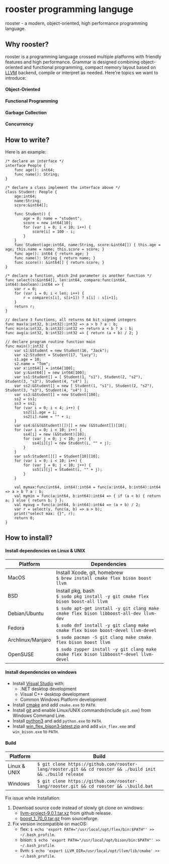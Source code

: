 # rooster programming languge

rooster - a modern, object-oriented, high performance programming language.

## Why rooster?

rooster is a programming language crossed multiple platforms with friendly features and high performance. Grammar is designed combining object-oriented and functional programming, compact memory layout based on [LLVM](https://llvm.org/) backend, compile or interpret as needed. Here're topics we want to introduce:

#### Object-Oriented
#### Functional Programming
#### Garbage Collection
#### Concurrency

## How to write?

Here is an example:

```
/* declare an interface */
interface People {
    func age(): int64;
    func name(): String;
}

/* declare a class implement the interface above */
class Student: People {
    age:int64;
    name:String;
    score:&int64[];

    func Student() {
        age = 0; name = "student"; 
        score = new int64[10];
        for (var i = 0; i < 10; i++) {
            score[i] = 100 - i;
        }
    }
    func Student(age:int64, name:String, score:&int64[]) { this.age = age; this.name = name; this.score = score; }
    func age(): int64 { return age; }
    func name(): String { return name; }
    func score(): &int64[] { return score; }
}

/* declare a function, which 2nd parameter is another function */
func select(s:&int64[], len:int64, compare:func(int64, int64):boolean):int64 => {
    var r = 0;
    for (var i = 0; i < len; i++) {
        r = compare(s[i], s[i+1]) ? s[i] : s[i+1];
    }
    return r;
}

// declare 3 functions, all returns 64 bit signed integers
func max(a:int32, b:int32):int32 => a > b ? a : b;
func min(a:int32, b:int32):int32 => return a < b ? a : b;
func avg(a:int32, b:int32):int32 => { return (a + b) / 2; }

// declare program routine function main
func main():int32 {
    var s1:&Student = new Student(16, "Jack");
    var s2:Student = Student(17, "Lucy");
    s1.age = 10;
    s2.name = "Tom";
    var x:int64[] = int64[100];
    var y:&int64[] = new int64[100];
    var ss1:Student[] = [ Student(1, "s1"), Student(2, "s2"), Student(3, "s3"), Student(4, "s4") ];
    var ss2:&Student[] = new [ Student(1, "s1"), Student(2, "s2"), Student(3, "s3"), Student(4, "s4") ];
    var ss3:&Student[] = new Student[100];
    ss2 = ss1;
    ss3 = ss2;
    for (var i = 0; i < 4; i++) {
        ss2[i].age = i;
        ss2[i].name = "" + i;
    }
    var ss4:&(&(&Student)[])[] = new (&Student[])[10];
    for (var i = 0; i < 10; i++) {
        ss4[i] = new (&Student)[10];
        for (var j = 0; j < 10; j++) {
            ss4[i][j] = new Student(i, "" + j);
        }
    }
    var ss5:Student[][] = Student[10][10];
    for (var i = 0; i < 10; i++) {
        for (var j = 0; j < 10; j++) {
            ss5[i][j] = Student(i, "" + j);
        }
    }

    val mymax:func(int64, int64):int64 = func(a:int64, b:int64):int64 => a > b ? a : b;
    val mymin = func(a:int64, b:int64):int64 => { if (a < b) { return a; } else { return b; } };
    val myavg = func(a:int64, b:int64):int64 => (a + b) / 2;
    var r = select(y, func(a, b) => a > b);
    print("select max: {}", r);
    return 0;
}
```

## How to install?

#### Install dependencies on Linux & UNIX

| Platform          |  Dependencies                                                                         |
|-------------------|---------------------------------------------------------------------------------------|
| MacOS             | Install Xcode, git, homebrew<br>`$ brew install cmake flex bison boost llvm`          |
| BSD               | Install pkg, bash<br>`$ sudo pkg install -y git cmake flex bison boost-all llvm`      |
| Debian/Ubuntu     | `$ sudo apt-get install -y git clang make cmake flex bison libboost-all-dev llvm-dev` |
| Fedora            | `$ sudo dnf install -y git clang make cmake flex bison boost-devel llvm-devel`        |
| Archlinux/Manjaro | `$ sudo pacman -S git clang make cmake flex bison boost llvm`                         |
| OpenSUSE          | `$ sudo zypper install -y git clang make cmake flex bison libboost*-devel llvm-devel` |

#### Install dependencies on windows

* Install [Visual Studio](https://visualstudio.microsoft.com/downloads/) with:
    * .NET desktop development
    * Visual C++ desktop development
    * Common Windows Platform development
* Install [cmake](https://cmake.org/download/) and add `cmake.exe` to `PATH`.
* Install [git](https://git-scm.com/downloads) and enable Linux/UNIX commands(include `git.exe`) from Windows Command Line.
* Install [python3](https://www.python.org/downloads/) and add `python.exe` to `PATH`.
* Install [win_flex_bison3-latest.zip](https://sourceforge.net/projects/winflexbison/files/) and add `win_flex.exe` and `win_bison.exe` to `PATH`.

#### Build

| Platform     | Build                                                                                          |
|--------------|------------------------------------------------------------------------------------------------|
| Linux & UNIX | `$ git clone https://github.com/rooster-lang/rooster.git && cd rooster && ./build init && ./build release` |
| Windows      | `$ git clone https://github.com/rooster-lang/rooster.git && cd rooster && .\build.bat`                     |

Fix issue while installation:
1. Download source code instead of slowly git clone on windows:
    * [llvm-project-9.0.1.tar.xz](https://github.com/llvm/llvm-project/releases/tag/llvmorg-9.0.1) from github release.
    * [boost_1_70_0.tar.gz](https://sourceforge.net/projects/boost/files/boost/1.70.0/) from sourceforge.
2. Fix version incompatible on macOS:
    * flex: `$ echo 'export PATH="/usr/local/opt/flex/bin:$PATH"' >> ~/.bash_profile`.
    * bison: `$ echo 'export PATH="/usr/local/opt/bison/bin:$PATH"' >> ~/.bash_profile`.
    * llvm: `$ echo 'export LLVM_DIR=/usr/local/opt/llvm/lib/cmake' >> ~/.bash_profile`.
